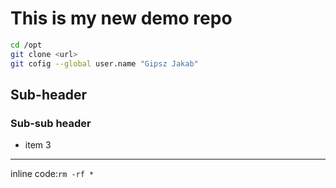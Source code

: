 # This is my new demo repo

```bash
cd /opt
git clone <url>
git cofig --global user.name "Gipsz Jakab"
```

## Sub-header
### Sub-sub header

- item 3

---

inline code:`rm -rf *`
